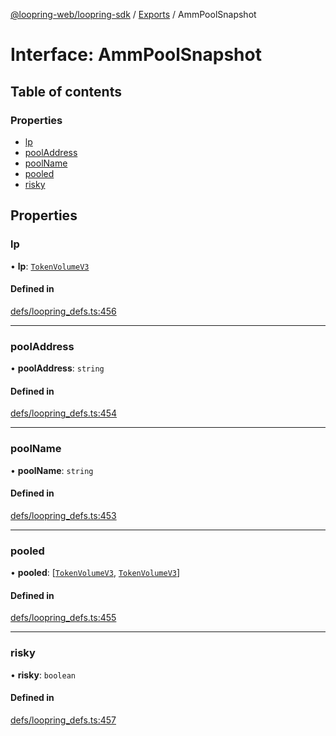 [@loopring-web/loopring-sdk](../README.md) / [Exports](../modules.md) / AmmPoolSnapshot

# Interface: AmmPoolSnapshot

## Table of contents

### Properties

- [lp](AmmPoolSnapshot.md#lp)
- [poolAddress](AmmPoolSnapshot.md#pooladdress)
- [poolName](AmmPoolSnapshot.md#poolname)
- [pooled](AmmPoolSnapshot.md#pooled)
- [risky](AmmPoolSnapshot.md#risky)

## Properties

### lp

• **lp**: [`TokenVolumeV3`](TokenVolumeV3.md)

#### Defined in

[defs/loopring_defs.ts:456](https://github.com/Loopring/loopring_sdk/blob/1b21a8d/src/defs/loopring_defs.ts#L456)

___

### poolAddress

• **poolAddress**: `string`

#### Defined in

[defs/loopring_defs.ts:454](https://github.com/Loopring/loopring_sdk/blob/1b21a8d/src/defs/loopring_defs.ts#L454)

___

### poolName

• **poolName**: `string`

#### Defined in

[defs/loopring_defs.ts:453](https://github.com/Loopring/loopring_sdk/blob/1b21a8d/src/defs/loopring_defs.ts#L453)

___

### pooled

• **pooled**: [[`TokenVolumeV3`](TokenVolumeV3.md), [`TokenVolumeV3`](TokenVolumeV3.md)]

#### Defined in

[defs/loopring_defs.ts:455](https://github.com/Loopring/loopring_sdk/blob/1b21a8d/src/defs/loopring_defs.ts#L455)

___

### risky

• **risky**: `boolean`

#### Defined in

[defs/loopring_defs.ts:457](https://github.com/Loopring/loopring_sdk/blob/1b21a8d/src/defs/loopring_defs.ts#L457)
